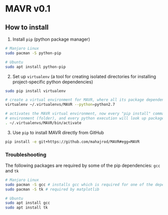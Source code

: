 # MAVR v0.1

## How to install
1. Install `pip` (python package manager)
```bash
# Manjaro Linux
sudo pacman -S python-pip 

# Ubuntu
sudo apt install python-pip
```
2. Set up `virtualenv` (a tool for creating isolated directories for installing project-specific python dependencies)
```bash
sudo pip install virtualenv  

# create a virtual environment for MAVR, where all its package dependencies will be installed, we tell it to use python 2.7
virtualenv ~/.virtualenvs/MAVR --python=python2.7 

# activates the MAVR virtual environment, now every "pip install" command will install packages into this virtual 
# environment (folder), and every python execution will look up packages from this environment
. ~/.virtualenvs/MAVR/bin/activate 
```
3. Use `pip` to install MAVR directly from GitHub
```bash
pip install -e git+https://github.com/mahajrod/MAVR#egg=MAVR 
```

### Troubleshooting
The following packages are required by some of the pip dependencies: `gcc` and `tk`
```bash
# Manjaro Linux
sudo pacman -S gcc # installs gcc which is required for one of the dependencies of MAVR
sudo pacman -S tk # required by matplotlib

# Ubuntu
sudo apt install gcc
sudo apt install tk
```
